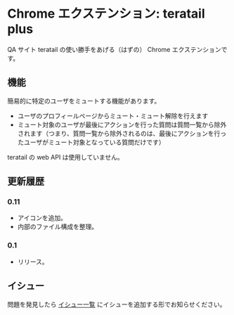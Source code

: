 # Chrome エクステンション: teratail plus

QA サイト teratail の使い勝手をあげる（はずの） Chrome エクステンションです。

## 機能

簡易的に特定のユーザをミュートする機能があります。

- ユーザのプロフィールページからミュート・ミュート解除を行えます
- ミュート対象のユーザが最後にアクションを行った質問は質問一覧から除外されます（つまり、質問一覧から除外されるのは、最後にアクションを行ったユーザがミュート対象となっている質問だけです）

teratail の web API は使用していません。

## 更新履歴

### 0.11

- アイコンを追加。
- 内部のファイル構成を整理。

### 0.1

- リリース。

## イシュー

問題を発見したら [イシュー一覧](https://github.com/gh640/chrome-extension-teratail-plus/issues) にイシューを追加する形でお知らせください。

